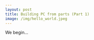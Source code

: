 ```yaml
---
layout: post
title: Building PC from parts (Part 1)
image: /img/hello_world.jpeg
---
```


We begin...
